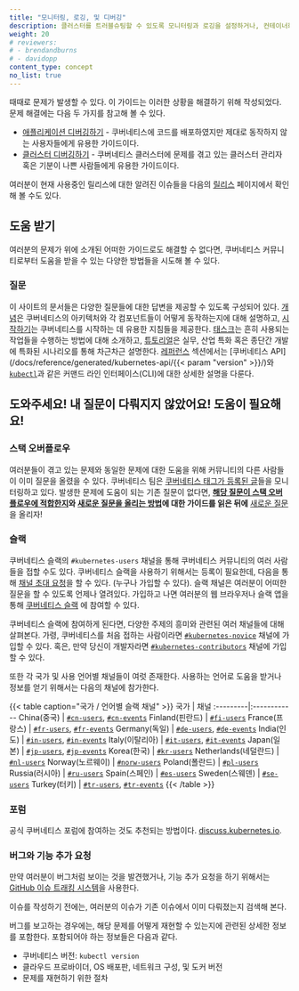 ```yaml
---
title: "모니터링, 로깅, 및 디버깅"
description: 클러스터를 트러블슈팅할 수 있도록 모니터링과 로깅을 설정하거나, 컨테이너화된 애플리케이션을 디버깅한다.
weight: 20
# reviewers:
# - brendandburns
# - davidopp
content_type: concept
no_list: true
---
```


<!-- overview -->

때때로 문제가 발생할 수 있다. 이 가이드는 이러한 상황을 해결하기 위해 작성되었다. 문제 해결에는
다음 두 가지를 참고해 볼 수 있다.

* [애플리케이션 디버깅하기](/ko/docs/tasks/debug/debug-application/) - 쿠버네티스에
  코드를 배포하였지만 제대로 동작하지 않는 사용자들에게 유용한 가이드이다.
* [클러스터 디버깅하기](/ko/docs/tasks/debug/debug-cluster/) - 쿠버네티스 클러스터에
  문제를 겪고 있는 클러스터 관리자 혹은 기분이 나쁜 사람들에게 유용한 가이드이다.

여러분이 현재 사용중인 릴리스에 대한 알려진 이슈들을 다음의 [릴리스](https://github.com/kubernetes/kubernetes/releases)
페이지에서 확인해 볼 수도 있다.

<!-- body -->

## 도움 받기

여러분의 문제가 위에 소개된 어떠한 가이드로도 해결할 수 없다면, 
쿠버네티스 커뮤니티로부터 도움을 받을 수 있는 다양한 방법들을 시도해 볼 수 있다.

### 질문

이 사이트의 문서들은 다양한 질문들에 대한 답변을 제공할 수 있도록 구성되어 있다. 
[개념](/ko/docs/concepts/)은 쿠버네티스의 아키텍처와 각 컴포넌트들이 어떻게 동작하는지에 대해 설명하고, 
[시작하기](/ko/docs/setup/)는 쿠버네티스를 시작하는 데 유용한 지침들을 제공한다. 
[태스크](/ko/docs/tasks/)는 흔히 사용되는 작업들을 수행하는 방법에 대해 소개하고, 
[튜토리얼](/ko/docs/tutorials/)은 실무, 산업 특화 혹은 종단간 개발에 특화된 시나리오를 통해 차근차근 설명한다. 
[레퍼런스](/ko/docs/reference/) 섹션에서는 
[쿠버네티스 API](/docs/reference/generated/kubernetes-api/{{< param "version" >}}/)와 
[`kubectl`](/ko/docs/reference/kubectl/)과 같은 커맨드 라인 인터페이스(CLI)에 대한 
상세한 설명을 다룬다.

## 도와주세요! 내 질문이 다뤄지지 않았어요! 도움이 필요해요!

### 스택 오버플로우

여러분들이 겪고 있는 문제와 동일한 문제에 대한 도움을 위해 커뮤니티의 다른 사람들이 이미
질문을 올렸을 수 있다. 쿠버네티스 팀은
[쿠버네티스 태그가 등록된 글](https://stackoverflow.com/questions/tagged/kubernetes)들을 모니터링하고 있다.
발생한 문제에 도움이 되는 기존 질문이 없다면,
**[해당 질문이 스택 오버플로우에 적합한지](https://stackoverflow.com/help/on-topic)와 [새로운 질문을 올리는 방법](https://stackoverflow.com/help/how-to-ask)에 대한 가이드를 읽은 뒤에** 
[새로운 질문](https://stackoverflow.com/questions/ask?tags=kubernetes)을 올리자!

### 슬랙

쿠버네티스 슬랙의 `#kubernetes-users` 채널을 통해 쿠버네티스 커뮤니티의 여러 사람들을 접할 수도 있다.
쿠버네티스 슬랙을 사용하기 위해서는 등록이 필요한데, 다음을 통해 [채널 초대 요청](https://slack.kubernetes.io)을 할 수 있다.
(누구나 가입할 수 있다). 슬랙 채널은 여러분이 어떠한 질문을 할 수 있도록 언제나 열려있다.
가입하고 나면 여러분의 웹 브라우저나 슬랙 앱을 통해 [쿠버네티스 슬랙](https://kubernetes.slack.com)
에 참여할 수 있다.

쿠버네티스 슬랙에 참여하게 된다면, 다양한 주제의 흥미와 관련된 여러 채널들에 대해
살펴본다. 가령, 쿠버네티스를 처음 접하는 사람이라면 
[`#kubernetes-novice`](https://kubernetes.slack.com/messages/kubernetes-novice) 채널에 가입할 수 있다. 혹은, 만약 당신이 개발자라면
[`#kubernetes-contributors`](https://kubernetes.slack.com/messages/kubernetes-contributors) 채널에 가입할 수 있다.

또한 각 국가 및 사용 언어별 채널들이 여럿 존재한다. 사용하는 언어로 도움을 받거나 정보를
얻기 위해서는 다음의 채널에 참가한다.

{{< table caption="국가 / 언어별 슬랙 채널" >}}
국가 | 채널
:---------|:------------
China(중국) | [`#cn-users`](https://kubernetes.slack.com/messages/cn-users), [`#cn-events`](https://kubernetes.slack.com/messages/cn-events)
Finland(핀란드) | [`#fi-users`](https://kubernetes.slack.com/messages/fi-users)
France(프랑스) | [`#fr-users`](https://kubernetes.slack.com/messages/fr-users), [`#fr-events`](https://kubernetes.slack.com/messages/fr-events)
Germany(독일) | [`#de-users`](https://kubernetes.slack.com/messages/de-users), [`#de-events`](https://kubernetes.slack.com/messages/de-events)
India(인도) | [`#in-users`](https://kubernetes.slack.com/messages/in-users), [`#in-events`](https://kubernetes.slack.com/messages/in-events)
Italy(이탈리아) | [`#it-users`](https://kubernetes.slack.com/messages/it-users), [`#it-events`](https://kubernetes.slack.com/messages/it-events)
Japan(일본) | [`#jp-users`](https://kubernetes.slack.com/messages/jp-users), [`#jp-events`](https://kubernetes.slack.com/messages/jp-events)
Korea(한국) | [`#kr-users`](https://kubernetes.slack.com/messages/kr-users)
Netherlands(네덜란드) | [`#nl-users`](https://kubernetes.slack.com/messages/nl-users)
Norway(노르웨이) | [`#norw-users`](https://kubernetes.slack.com/messages/norw-users)
Poland(폴란드) | [`#pl-users`](https://kubernetes.slack.com/messages/pl-users)
Russia(러시아) | [`#ru-users`](https://kubernetes.slack.com/messages/ru-users)
Spain(스페인) | [`#es-users`](https://kubernetes.slack.com/messages/es-users)
Sweden(스웨덴) | [`#se-users`](https://kubernetes.slack.com/messages/se-users)
Turkey(터키) | [`#tr-users`](https://kubernetes.slack.com/messages/tr-users), [`#tr-events`](https://kubernetes.slack.com/messages/tr-events)
{{< /table >}}

### 포럼

공식 쿠버네티스 포럼에 참여하는 것도 추천되는 방법이다. [discuss.kubernetes.io](https://discuss.kubernetes.io).

### 버그와 기능 추가 요청

만약 여러분이 버그처럼 보이는 것을 발견했거나, 기능 추가 요청을 하기 위해서는
[GitHub 이슈 트래킹 시스템](https://github.com/kubernetes/kubernetes/issues)을 사용한다.

이슈를 작성하기 전에는, 여러분의 이슈가 기존 이슈에서 이미 
다뤄졌는지 검색해 본다.

버그를 보고하는 경우에는, 해당 문제를 어떻게 재현할 수 있는지에 관련된 상세한 정보를 포함한다.
포함되어야 하는 정보들은 다음과 같다.

* 쿠버네티스 버전: `kubectl version`
* 클라우드 프로바이더, OS 배포판, 네트워크 구성, 및 도커 버전
* 문제를 재현하기 위한 절차
